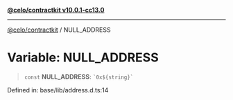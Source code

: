 [**@celo/contractkit v10.0.1-cc13.0**](../README.md)

***

[@celo/contractkit](../globals.md) / NULL\_ADDRESS

# Variable: NULL\_ADDRESS

> `const` **NULL\_ADDRESS**: `` `0x${string}` ``

Defined in: base/lib/address.d.ts:14

